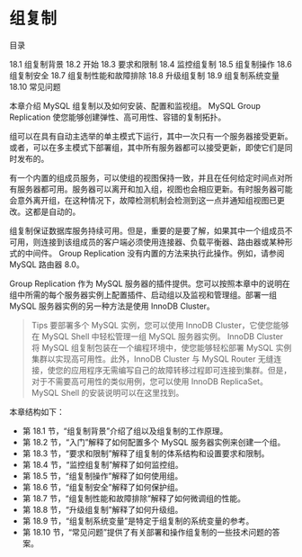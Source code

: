 # 组复制

目录

18.1 组复制背景
18.2 开始
18.3 要求和限制
18.4 监控组复制
18.5 组复制操作
18.6 组复制安全
18.7 组复制性能和故障排除
18.8 升级组复制
18.9 组复制系统变量
18.10 常见问题

本章介绍 MySQL 组复制以及如何安装、配置和监视组。 MySQL Group Replication 使您能够创建弹性、高可用性、容错的复制拓扑。

组可以在具有自动主选举的单主模式下运行，其中一次只有一个服务器接受更新。或者，可以在多主模式下部署组，其中所有服务器都可以接受更新，即使它们是同时发布的。

有一个内置的组成员服务，可以使组的视图保持一致，并且在任何给定时间点对所有服务器都可用。服务器可以离开和加入组，视图也会相应更新。有时服务器可能会意外离开组，在这种情况下，故障检测机制会检测到这一点并通知组视图已更改。这都是自动的。

组复制保证数据库服务持续可用。但是，重要的是要了解，如果其中一个组成员不可用，则连接到该组成员的客户端必须使用连接器、负载平衡器、路由器或某种形式的中间件。 Group Replication 没有内置的方法来执行此操作。例如，请参阅 MySQL 路由器 8.0。

Group Replication 作为 MySQL 服务器的插件提供。您可以按照本章中的说明在组中所需的每个服务器实例上配置插件、启动组以及监视和管理组。部署一组 MySQL 服务器实例的另一种方法是使用 InnoDB Cluster。

> Tips
要部署多个 MySQL 实例，您可以使用 InnoDB Cluster，它使您能够在 MySQL Shell 中轻松管理一组 MySQL 服务器实例。 InnoDB Cluster 将 MySQL 组复制包装在一个编程环境中，使您能够轻松部署 MySQL 实例集群以实现高可用性。此外，InnoDB Cluster 与 MySQL Router 无缝连接，使您的应用程序无需编写自己的故障转移过程即可连接到集群。但是，对于不需要高可用性的类似用例，您可以使用 InnoDB ReplicaSet。 MySQL Shell 的安装说明可以在这里找到。

本章结构如下：

- 第 18.1 节，“组复制背景”介绍了组以及组复制的工作原理。
- 第 18.2 节，“入门”解释了如何配置多个 MySQL 服务器实例来创建一个组。
- 第 18.3 节，“要求和限制”解释了组复制的体系结构和设置要求和限制。
- 第 18.4 节，“监控组复制”解释了如何监控组。
- 第 18.5 节，“组复制操作”解释了如何使用组。
- 第 18.6 节，“组复制安全”解释了如何保护组。
- 第 18.7 节，“组复制性能和故障排除”解释了如何微调组的性能。
- 第 18.8 节，“升级组复制”解释了如何升级组。
- 第 18.9 节，“组复制系统变量”是特定于组复制的系统变量的参考。
- 第 18.10 节，“常见问题”提供了有关部署和操作组复制的一些技术问题的答案。
